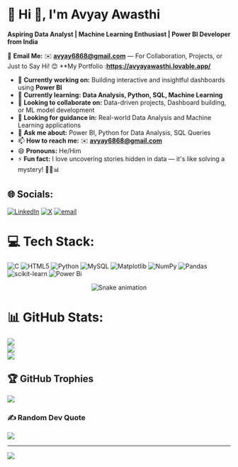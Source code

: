 # 💫 Hi 👋, I'm Avyay Awasthi  
**Aspiring Data Analyst | Machine Learning Enthusiast | Power BI Developer from India**

📩 **Email Me:** ✉️ **avyay6868@gmail.com** — For Collaboration, Projects, or Just to Say Hi! 😊
**My Portfolio :**https://avyayawasthi.lovable.app/**

- 🔭 **Currently working on:** Building interactive and insightful dashboards using **Power BI**  
- 🌱 **Currently learning:** **Data Analysis, Python, SQL, Machine Learning**  
- 👯 **Looking to collaborate on:** Data-driven projects, Dashboard building, or ML model development  
- 🤔 **Looking for guidance in:** Real-world Data Analysis and Machine Learning applications  
- 💬 **Ask me about:** Power BI, Python for Data Analysis, SQL Queries  
- 📫 **How to reach me:** ✉️ **avyay6868@gmail.com**  
- 😄 **Pronouns:** He/Him  
- ⚡ **Fun fact:** I love uncovering stories hidden in data — it's like solving a mystery! 🕵️‍♂️📊



## 🌐 Socials:
[![LinkedIn](https://img.shields.io/badge/LinkedIn-%230077B5.svg?logo=linkedin&logoColor=white)](https://linkedin.com/in/www.linkedin.com/in/avyay-awasthi-a712442a4) [![X](https://img.shields.io/badge/X-black.svg?logo=X&logoColor=white)](https://x.com/@Avyay_Awasthi) [![email](https://img.shields.io/badge/Email-D14836?logo=gmail&logoColor=white)](mailto:avyay6868@gmail.com) 

# 💻 Tech Stack:
![C](https://img.shields.io/badge/c-%2300599C.svg?style=flat&logo=c&logoColor=white) ![HTML5](https://img.shields.io/badge/html5-%23E34F26.svg?style=flat&logo=html5&logoColor=white) ![Python](https://img.shields.io/badge/python-3670A0?style=flat&logo=python&logoColor=ffdd54) ![MySQL](https://img.shields.io/badge/mysql-4479A1.svg?style=flat&logo=mysql&logoColor=white) ![Matplotlib](https://img.shields.io/badge/Matplotlib-%23ffffff.svg?style=flat&logo=Matplotlib&logoColor=black) ![NumPy](https://img.shields.io/badge/numpy-%23013243.svg?style=flat&logo=numpy&logoColor=white) ![Pandas](https://img.shields.io/badge/pandas-%23150458.svg?style=flat&logo=pandas&logoColor=white) ![scikit-learn](https://img.shields.io/badge/scikit--learn-%23F7931E.svg?style=flat&logo=scikit-learn&logoColor=white) ![Power Bi](https://img.shields.io/badge/power_bi-F2C811?style=flat&logo=powerbi&logoColor=black)

<!-- Snake Game Repo View -->

<div align="center">
  <img src="https://profile-readme-generator.com/assets/snake.svg" alt="Snake animation" />
</div>


# 📊 GitHub Stats:
![](https://github-readme-stats.vercel.app/api?username=AVYAYAWASTHI-010&theme=dark&hide_border=false&include_all_commits=false&count_private=false)<br/>
![](https://nirzak-streak-stats.vercel.app/?user=AVYAYAWASTHI-010&theme=dark&hide_border=false)<br/>
![](https://github-readme-stats.vercel.app/api/top-langs/?username=AVYAYAWASTHI-010&theme=dark&hide_border=false&include_all_commits=false&count_private=false&layout=compact)

## 🏆 GitHub Trophies
![](https://github-profile-trophy.vercel.app/?username=AVYAYAWASTHI-010&theme=radical&no-frame=false&no-bg=false&margin-w=4)

### ✍️ Random Dev Quote
![](https://quotes-github-readme.vercel.app/api?type=horizontal&theme=radical)

---
[![](https://visitcount.itsvg.in/api?id=AVYAYAWASTHI-010&icon=0&color=0)](https://visitcount.itsvg.in)

<!-- Proudly created with GPRM ( https://gprm.itsvg.in ) -->
